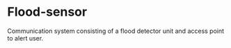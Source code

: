 # Flood-sensor
Communication system consisting of a flood detector unit and access point to alert user. 
